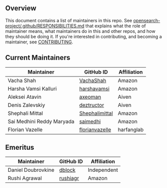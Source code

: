 ## Overview

This document contains a list of maintainers in this repo. See [opensearch-project/.github/RESPONSIBILITIES.md](https://github.com/opensearch-project/.github/blob/main/RESPONSIBILITIES.md#maintainer-responsibilities) that explains what the role of maintainer means, what maintainers do in this and other repos, and how they should be doing it. If you're interested in contributing, and becoming a maintainer, see [CONTRIBUTING](CONTRIBUTING.md).

## Current Maintainers

| Maintainer                | GitHub ID                                           | Affiliation |
| ------------------------- | --------------------------------------------------- | ----------- |
| Vacha Shah                | [VachaShah](https://github.com/VachaShah)           | Amazon      |
| Harsha Vamsi Kalluri      | [harshavamsi](https://github.com/harshavamsi)       | Amazon      |
| Aleksei Atavin            | [axeoman](https://github.com/axeoman)               | Aiven       |
| Denis Zalevskiy           | [deztructor](https://github.com/deztructor)         | Aiven       |
| Shephali Mittal           | [Shephalimittal](https://github.com/Shephalimittal) | Amazon      |
| Sai Medhini Reddy Maryada | [saimedhi](https://github.com/saimedhi)             | Amazon      |
| Florian Vazelle           | [florianvazelle](https://github.com/florianvazelle) | harfanglab  |

## Emeritus

| Maintainer         | GitHub ID                               | Affiliation |
| ------------------ | --------------------------------------- | ----------- |
| Daniel Doubrovkine | [dblock](https://github.com/dblock)     | Independent |
| Rushi Agrawal      | [rushiagr](https://github.com/rushiagr) | Amazon      |

